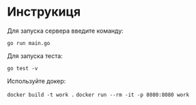 # Инструкиця
Для запуска сервера введите команду:

`go run main.go`

Для запуска теста:

`go test -v`

Используйте докер:

`docker build -t work .`
`docker run --rm -it -p 8080:8080 work`